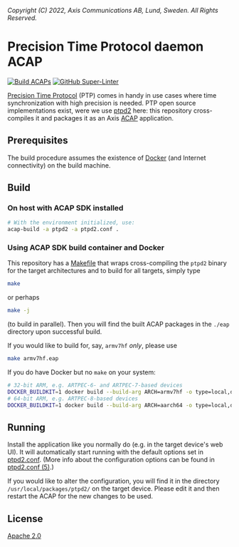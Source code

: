 *Copyright (C) 2022, Axis Communications AB, Lund, Sweden. All Rights Reserved.*

# Precision Time Protocol daemon ACAP

[![Build ACAPs](https://github.com/AxisCommunications/ptpd2-acap/actions/workflows/build.yml/badge.svg)](https://github.com/AxisCommunications/ptpd2-acap/actions/workflows/build.yml)
[![GitHub Super-Linter](https://github.com/AxisCommunications/ptpd2-acap/actions/workflows/super-linter.yml/badge.svg)](https://github.com/AxisCommunications/ptpd2-acap/actions/workflows/super-linter.yml)

[Precision Time Protocol](https://en.wikipedia.org/wiki/Precision_Time_Protocol)
(PTP) comes in handy in use cases where time synchronization with high
precision is needed. PTP open source implementations exist, were we use
[ptpd2](https://sourceforge.net/projects/ptpd2/) here: this repository
cross-compiles it and packages it as an Axis
[ACAP](https://www.axis.com/products/acap) application.

## Prerequisites

The build procedure assumes the existence of [Docker](https://www.docker.com/)
(and Internet connectivity) on the build machine.

## Build

### On host with ACAP SDK installed

```sh
# With the environment initialized, use:
acap-build -a ptpd2 -a ptpd2.conf .
```

### Using ACAP SDK build container and Docker

This repository has a [Makefile](Makefile) that wraps cross-compiling the
`ptpd2` binary for the target architectures and to build for all targets,
simply type

```sh
make
```

or perhaps

```sh
make -j
```

(to build in parallel). Then you will find the built ACAP packages in the
`./eap` directory upon successful build.

If you would like to build for, say, `armv7hf` *only*, please use

```sh
make armv7hf.eap
```

If you do have Docker but no `make` on your system:

```sh
# 32-bit ARM, e.g. ARTPEC-6- and ARTPEC-7-based devices
DOCKER_BUILDKIT=1 docker build --build-arg ARCH=armv7hf -o type=local,dest=eap .
# 64-bit ARM, e.g. ARTPEC-8-based devices
DOCKER_BUILDKIT=1 docker build --build-arg ARCH=aarch64 -o type=local,dest=eap .
```

## Running

Install the application like you normally do (e.g. in the target device's web UI).
It will automatically start running with the default options set in
[ptpd2.conf](ptpd2.conf). (More info about the configuration options can be
found in [ptpd2.conf (5)](https://www.systutorials.com/docs/linux/man/5-ptpd2.conf/).)

If you would like to alter the configuration, you will find it in the directory
`/usr/local/packages/ptpd2/` on the target device. Please edit it and then
restart the ACAP for the new changes to be used.

## License

[Apache 2.0](LICENSE)
